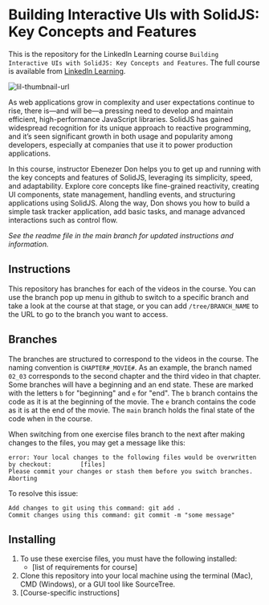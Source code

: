 # Building Interactive UIs with SolidJS: Key Concepts and Features
This is the repository for the LinkedIn Learning course `Building Interactive UIs with SolidJS: Key Concepts and Features`. The full course is available from [LinkedIn Learning][lil-course-url].

![lil-thumbnail-url]

As web applications grow in complexity and user expectations continue to rise, there is—and will be—a pressing need to develop and maintain efficient, high-performance JavaScript libraries. SolidJS has gained widespread recognition for its unique approach to reactive programming, and it’s seen significant growth in both usage and popularity among developers, especially at companies that use it to power production applications.

In this course, instructor Ebenezer Don helps you to get up and running with the key concepts and features of SolidJS, leveraging its simplicity, speed, and adaptability. Explore core concepts like fine-grained reactivity, creating UI components, state management, handling events, and structuring applications using SolidJS. Along the way, Don shows you how to build a simple task tracker application, add basic tasks, and manage advanced interactions such as control flow.

_See the readme file in the main branch for updated instructions and information._
## Instructions
This repository has branches for each of the videos in the course. You can use the branch pop up menu in github to switch to a specific branch and take a look at the course at that stage, or you can add `/tree/BRANCH_NAME` to the URL to go to the branch you want to access.

## Branches
The branches are structured to correspond to the videos in the course. The naming convention is `CHAPTER#_MOVIE#`. As an example, the branch named `02_03` corresponds to the second chapter and the third video in that chapter. 
Some branches will have a beginning and an end state. These are marked with the letters `b` for "beginning" and `e` for "end". The `b` branch contains the code as it is at the beginning of the movie. The `e` branch contains the code as it is at the end of the movie. The `main` branch holds the final state of the code when in the course.

When switching from one exercise files branch to the next after making changes to the files, you may get a message like this:

    error: Your local changes to the following files would be overwritten by checkout:        [files]
    Please commit your changes or stash them before you switch branches.
    Aborting

To resolve this issue:
	
    Add changes to git using this command: git add .
	Commit changes using this command: git commit -m "some message"

## Installing
1. To use these exercise files, you must have the following installed:
	- [list of requirements for course]
2. Clone this repository into your local machine using the terminal (Mac), CMD (Windows), or a GUI tool like SourceTree.
3. [Course-specific instructions]


[0]: # (Replace these placeholder URLs with actual course URLs)

[lil-course-url]: https://www.linkedin.com/learning/building-interactive-uis-with-solidjs-key-concepts-and-features
[lil-thumbnail-url]: https://media.licdn.com/dms/image/D560DAQGOoNkVXL11Ig/learning-public-crop_675_1200/0/1705704781214?e=2147483647&v=beta&t=AFcqDaDngjtYDThd8aSBQ_U9takGT-iKs2jqBDOn1WI

